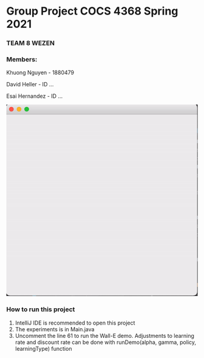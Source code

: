 # Group Project COCS 4368 Spring 2021

### TEAM 8 WEZEN

### Members:

Khuong Nguyen - 1880479

David Heller - ID ... 

Esai Hernandez - ID ...

![Demo](res/walle.gif)

### How to run this project

1. IntelliJ IDE is recommended to open this project
2. The experiments is in Main.java
3. Uncomment the line 61 to run the Wall-E demo. Adjustments to learning rate and discount rate can be done with runDemo(alpha, gamma, policy, learningType) function


